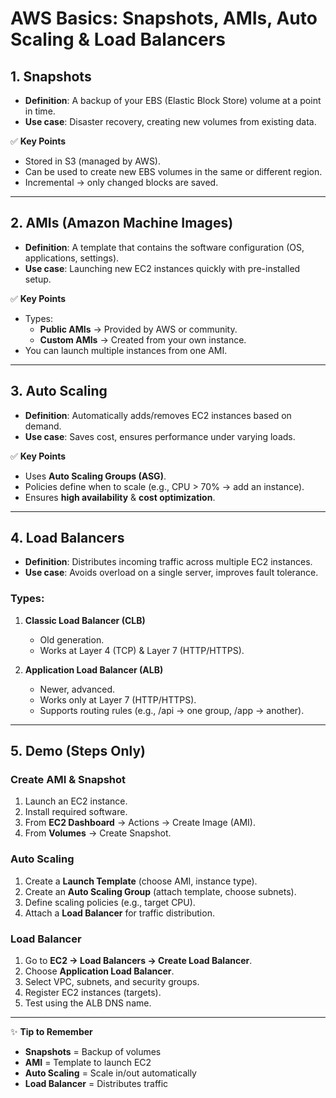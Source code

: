 # AWS Basics: Snapshots, AMIs, Auto Scaling & Load Balancers

## 1. Snapshots
- **Definition**: A backup of your EBS (Elastic Block Store) volume at a point in time.
- **Use case**: Disaster recovery, creating new volumes from existing data.

✅ **Key Points**
- Stored in S3 (managed by AWS).
- Can be used to create new EBS volumes in the same or different region.
- Incremental → only changed blocks are saved.

---

## 2. AMIs (Amazon Machine Images)
- **Definition**: A template that contains the software configuration (OS, applications, settings).
- **Use case**: Launching new EC2 instances quickly with pre-installed setup.

✅ **Key Points**
- Types:  
  - **Public AMIs** → Provided by AWS or community.  
  - **Custom AMIs** → Created from your own instance.  
- You can launch multiple instances from one AMI.

---

## 3. Auto Scaling
- **Definition**: Automatically adds/removes EC2 instances based on demand.
- **Use case**: Saves cost, ensures performance under varying loads.

✅ **Key Points**
- Uses **Auto Scaling Groups (ASG)**.
- Policies define when to scale (e.g., CPU > 70% → add an instance).
- Ensures **high availability** & **cost optimization**.

---

## 4. Load Balancers
- **Definition**: Distributes incoming traffic across multiple EC2 instances.
- **Use case**: Avoids overload on a single server, improves fault tolerance.

### Types:
1. **Classic Load Balancer (CLB)**  
   - Old generation.  
   - Works at Layer 4 (TCP) & Layer 7 (HTTP/HTTPS).  

2. **Application Load Balancer (ALB)**  
   - Newer, advanced.  
   - Works only at Layer 7 (HTTP/HTTPS).  
   - Supports routing rules (e.g., /api → one group, /app → another).

---

## 5. Demo (Steps Only)

### Create AMI & Snapshot
1. Launch an EC2 instance.  
2. Install required software.  
3. From **EC2 Dashboard** → Actions → Create Image (AMI).  
4. From **Volumes** → Create Snapshot.  

### Auto Scaling
1. Create a **Launch Template** (choose AMI, instance type).  
2. Create an **Auto Scaling Group** (attach template, choose subnets).  
3. Define scaling policies (e.g., target CPU).  
4. Attach a **Load Balancer** for traffic distribution.  

### Load Balancer
1. Go to **EC2 → Load Balancers → Create Load Balancer**.  
2. Choose **Application Load Balancer**.  
3. Select VPC, subnets, and security groups.  
4. Register EC2 instances (targets).  
5. Test using the ALB DNS name.  

---

✨ **Tip to Remember**
- **Snapshots** = Backup of volumes  
- **AMI** = Template to launch EC2  
- **Auto Scaling** = Scale in/out automatically  
- **Load Balancer** = Distributes traffic
